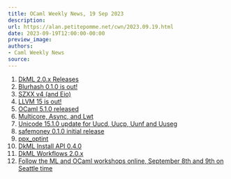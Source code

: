 ```yaml
---
title: OCaml Weekly News, 19 Sep 2023
description:
url: https://alan.petitepomme.net/cwn/2023.09.19.html
date: 2023-09-19T12:00:00-00:00
preview_image:
authors:
- Caml Weekly News
source:
---
```

    
<ol><li><a href="https://alan.petitepomme.net/cwn/2023.09.19.html#1">DkML 2.0.x Releases</a></li><li><a href="https://alan.petitepomme.net/cwn/2023.09.19.html#2">Blurhash 0.1.0 is out!</a></li><li><a href="https://alan.petitepomme.net/cwn/2023.09.19.html#3">SZXX v4 (and Eio)</a></li><li><a href="https://alan.petitepomme.net/cwn/2023.09.19.html#4">LLVM 15 is out!</a></li><li><a href="https://alan.petitepomme.net/cwn/2023.09.19.html#5">OCaml 5.1.0 released</a></li><li><a href="https://alan.petitepomme.net/cwn/2023.09.19.html#6">Multicore, Async, and Lwt</a></li><li><a href="https://alan.petitepomme.net/cwn/2023.09.19.html#7">Unicode 15.1.0 update for Uucd, Uucp, Uunf and Uuseg</a></li><li><a href="https://alan.petitepomme.net/cwn/2023.09.19.html#8">safemoney 0.1.0 initial release</a></li><li><a href="https://alan.petitepomme.net/cwn/2023.09.19.html#9">ppx_optint</a></li><li><a href="https://alan.petitepomme.net/cwn/2023.09.19.html#10">DkML Install API 0.4.0</a></li><li><a href="https://alan.petitepomme.net/cwn/2023.09.19.html#11">DkML Workflows 2.0.x</a></li><li><a href="https://alan.petitepomme.net/cwn/2023.09.19.html#12">Follow the ML and OCaml workshops online, September 8th and 9th on Seattle time</a></li></ol>

